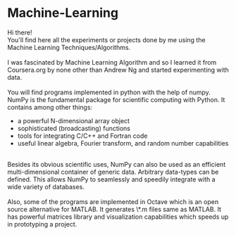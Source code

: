 # Machine-Learning

Hi there!
<br>
You'll find here all the experiments or projects done by me using the Machine Learning Techniques/Algorithms.
<br><br>
I was fascinated by Machine Learning Algorithm and so I learned it from Coursera.org by none other than Andrew Ng and started experimenting with data.
<br><br>
You will find programs implemented in python with the help of numpy. NumPy is the fundamental package for scientific computing with Python. It contains among other things:
<ul>
<li>a powerful N-dimensional array object</li>
<li>sophisticated (broadcasting) functions</li>
<li>tools for integrating C/C++ and Fortran code</li>
<li>useful linear algebra, Fourier transform, and random number capabilities</li>
</ul>
<br>
Besides its obvious scientific uses, NumPy can also be used as an efficient multi-dimensional container of generic data. Arbitrary data-types can be defined. This allows NumPy to seamlessly and speedily integrate with a wide variety of databases.
<br><br>
Also, some of the programs are implemented in Octave which is an open source alternative for MATLAB. It generates \*.m files same as MATLAB. It has powerful matrices library and visualization capabilities which speeds up in prototyping a project.
